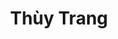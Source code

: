---
layout: album_gallery
resource: instagram
title: "Thùy Trang"
description: "Instagram albums of Thùy Trang</br>. Username: _imnotteee"
active: gallery
images:
- image_path: /imnotteee/0/20230706_174404_358046865_212122895130147_3465706036350743692_n.jpg
  gallery-folder: /gallery/imnotteee/0/
  gallery-name: 0
  gallery-date: April 2025
- image_path: /imnotteee/1/20240824_203933_456647790_787490236655076_9017107219948438317_n.jpg
  gallery-folder: /gallery/imnotteee/1/
  gallery-name: 1
  gallery-date: April 2025
- image_path: /imnotteee/3/20250115_222458_473936269_9474915625876045_8500938180563175126_n.jpg
  gallery-folder: /gallery/imnotteee/3/
  gallery-name: 3
  gallery-date: April 2025
---
